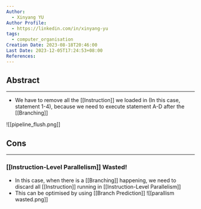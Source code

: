 ```yaml
---
Author:
  - Xinyang YU
Author Profile:
  - https://linkedin.com/in/xinyang-yu
tags:
  - computer_organisation
Creation Date: 2023-08-18T20:46:00
Last Date: 2023-12-05T17:24:53+08:00
References: 
---
```

## Abstract
---
- We have to remove all the [[Instruction]] we loaded in (In this case, statement 1-4), because we need to execute statement A-D after the [[Branching]]

![[pipeline_flush.png]]

## Cons
---
### [[Instruction-Level Parallelism]] Wasted!
- In this case, when there is a [[Branching]] happening, we need to discard all [[Instruction]] running in [[Instruction-Level Parallelism]]
- This can be optimised by using [[Branch Prediction]]
![[parallism wasted.png]]
